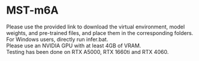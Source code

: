 # MST-m6A

Please use the provided link to download the virtual environment, model weights, and pre-trained files, and place them in the corresponding folders.  
For Windows users, directly run infer.bat.  
Please use an NVIDIA GPU with at least 4GB of VRAM.  
Testing has been done on RTX A5000, RTX 1660ti and RTX 4060.  
